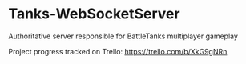 # Tanks-WebSocketServer
Authoritative server responsible for BattleTanks multiplayer gameplay

Project progress tracked on Trello: https://trello.com/b/XkG9gNRn
